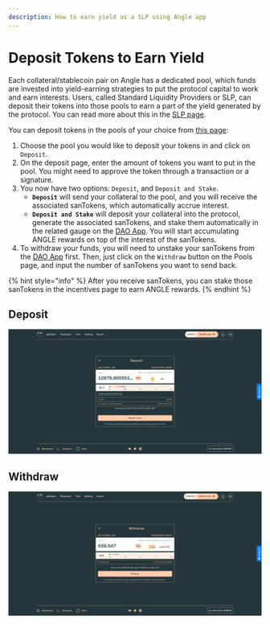 ```yaml
---
description: How to earn yield as a SLP using Angle app
---
```


# Deposit Tokens to Earn Yield

Each collateral/stablecoin pair on Angle has a dedicated pool, which funds are invested into yield-earning strategies to put the protocol capital to work and earn interests. Users, called Standard Liquidity Providers or SLP, can deposit their tokens into those pools to earn a part of the yield generated by the protocol. You can read more about this in the [SLP page](/concepts/standard-liquidity-providers/README.md). 

You can deposit tokens in the pools of your choice from [this page](https://app.angle.money/#/slp):

1. Choose the pool you would like to deposit your tokens in and click on `Deposit`.
2. On the deposit page, enter the amount of tokens you want to put in the pool. You might need to approve the token through a transaction or a signature. 
3. You now have two options: `Deposit`, and `Deposit and Stake`. 
    - **`Deposit`** will send your collateral to the pool, and you will receive the associated sanTokens, which automatically accrue interest. 
    - **`Deposit and Stake`** will deposit your collateral into the protocol, generate the associated sanTokens, and stake them automatically in the related gauge on the [DAO App](https://dao.angle.money/#/stake). You will start accumulating ANGLE rewards on top of the interest of the sanTokens. 
5. To withdraw your funds, you will need to unstake your sanTokens from the [DAO App](https://dao.angle.money/#/stake) first. Then, just click on the `Withdraw` button on the Pools page, and input the number of sanTokens you want to send back.

{% hint style="info" %}
After you receive sanTokens, you can stake those sanTokens in the incentives page to earn ANGLE rewards. 
{% endhint %}

## Deposit

![Deposit SLP](../.gitbook/assets/deposit-for-slp.png)

## Withdraw

![Withdraw SLP](../.gitbook/assets/withdraw-sanDAI_EUR.png)
